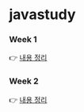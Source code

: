 # javastudy

### Week 1
👉 [내용 정리](https://bird-cloud-540.notion.site/1-5de07c7900854524a35a10a263154e03)

### Week 2
👉 [내용 정리](https://bird-cloud-540.notion.site/2-36ca4f325f354e09acaef277ae9dabdc)
